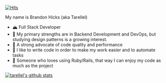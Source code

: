 [![Hits](https://hits.seeyoufarm.com/api/count/incr/badge.svg?url=https%3A%2F%2Fgithub.com%2Ftarellel&count_bg=%2336BCEF&title_bg=%23555555&icon=&icon_color=%23E7E7E7&title=hits&edge_flat=true)](https://hits.seeyoufarm.com)

My name is Brandon Hicks (aka Tarellel)

* :mountain_snow: Full Stack Developer
* :mechanical_arm: My primary strengths are in Backend Development and DevOps, but studying design patterns is a growing interest.
* :jigsaw: A strong advocate of code quality and performance
* :robot: I like to write code in order to make my work easier and to automate tasks
* :gift: Someone who loves using Ruby/Rails, that way I can enjoy my code as much as the project

[![tarellel's github stats](https://github-readme-stats.vercel.app/api?username=tarellel&count_private=true&show_icons=true)](https://github.com/anuraghazra/github-readme-stats)
